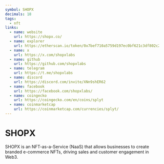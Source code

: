 ```yaml
---
symbol: SHOPX
decimals: 18
tags:
  - nft
links:
  - name: website
    url: https://shopx.co/
  - name: explorer
    url: https://etherscan.io/token/0x7bef710a5759d197ec0bf621c3df802c2d60d848
  - name: x
    url: https://x.com/shopxlabs
  - name: github
    url: https://github.com/shopxlabs
  - name: telegram
    url: https://t.me/shopxlabs
  - name: discord
    url: https://discord.com/invite/XNn9shER62
  - name: facebook
    url: https://facebook.com/shopxlabs/
  - name: coingecko
    url: https://coingecko.com/en/coins/splyt
  - name: coinmarketcap
    url: https://coinmarketcap.com/currencies/splyt/
---
```


# SHOPX

SHOPX is an NFT-as-a-Service (NaaS) that allows businesses to create branded e-commerce NFTs, driving sales and customer engagement in Web3.
